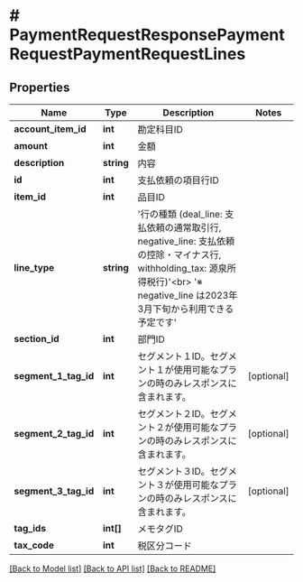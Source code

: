 # # PaymentRequestResponsePaymentRequestPaymentRequestLines

## Properties

Name | Type | Description | Notes
------------ | ------------- | ------------- | -------------
**account_item_id** | **int** | 勘定科目ID |
**amount** | **int** | 金額 |
**description** | **string** | 内容 |
**id** | **int** | 支払依頼の項目行ID |
**item_id** | **int** | 品目ID |
**line_type** | **string** | &#39;行の種類 (deal_line: 支払依頼の通常取引行, negative_line: 支払依頼の控除・マイナス行, withholding_tax: 源泉所得税行)&#39;&lt;br&gt; &#39;※ negative_line は2023年3月下旬から利用できる予定です&#39; |
**section_id** | **int** | 部門ID |
**segment_1_tag_id** | **int** | セグメント１ID。セグメント１が使用可能なプランの時のみレスポンスに含まれます。 | [optional]
**segment_2_tag_id** | **int** | セグメント２ID。セグメント２が使用可能なプランの時のみレスポンスに含まれます。 | [optional]
**segment_3_tag_id** | **int** | セグメント３ID。セグメント３が使用可能なプランの時のみレスポンスに含まれます。 | [optional]
**tag_ids** | **int[]** | メモタグID |
**tax_code** | **int** | 税区分コード |

[[Back to Model list]](../../README.md#models) [[Back to API list]](../../README.md#endpoints) [[Back to README]](../../README.md)
